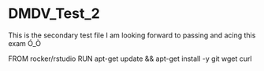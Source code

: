 # DMDV_Test_2
This is the secondary test file
I am looking forward to passing and acing this exam Ó_Ò

FROM rocker/rstudio
RUN apt-get update && apt-get install -y git wget curl
